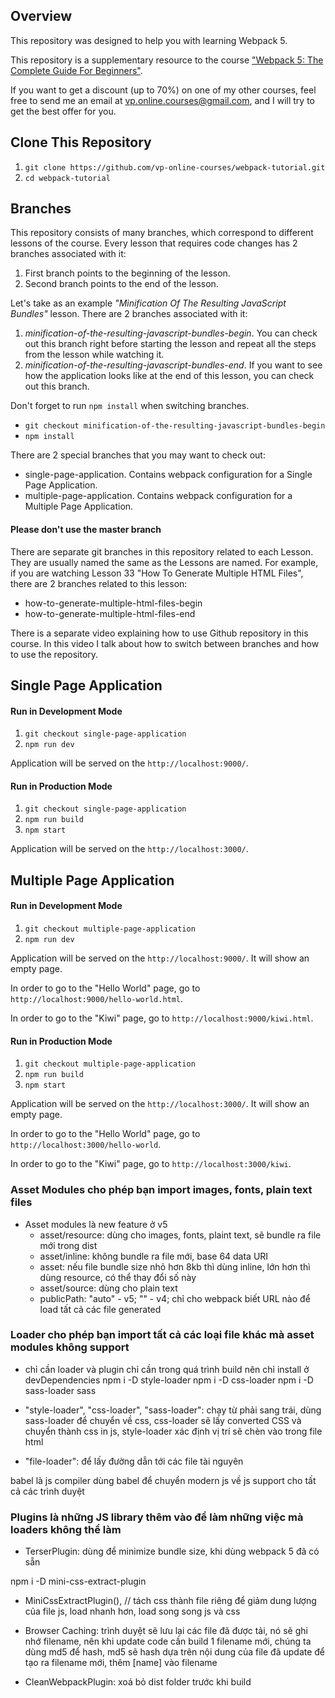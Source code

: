 ## Overview

This repository was designed to help you with learning Webpack 5.

This repository is a supplementary resource to the course ["Webpack 5: The Complete Guide For Beginners"](https://www.udemy.com/course/webpack-from-beginner-to-advanced/?referralCode=6348A0DAFB30D091F7F3).

If you want to get a discount (up to 70%) on one of my other courses, feel free to send me an email at vp.online.courses@gmail.com, and I will try to get the best offer for you.

## Clone This Repository

1. ```git clone https://github.com/vp-online-courses/webpack-tutorial.git```
1. ```cd webpack-tutorial```

## Branches

This repository consists of many branches, which correspond to different lessons of the course.
Every lesson that requires code changes has 2 branches associated with it:

1. First branch points to the beginning of the lesson.
1. Second branch points to the end of the lesson.

Let's take as an example *"Minification Of The Resulting JavaScript Bundles"* lesson.
There are 2 branches associated with it:
1. *minification-of-the-resulting-javascript-bundles-begin*. You can check out this branch right before starting the lesson and repeat all the steps from the lesson while watching it.
2. *minification-of-the-resulting-javascript-bundles-end*. If you want to see how the application looks like at the end of this lesson, you can check out this branch.

Don't forget to run ```npm install``` when switching branches.
- ```git checkout minification-of-the-resulting-javascript-bundles-begin```
- ```npm install```

There are 2 special branches that you may want to check out:
- single-page-application. Contains webpack configuration for a Single Page Application.
- multiple-page-application. Contains webpack configuration for a Multiple Page Application.


#### Please don't use the master branch

There are separate git branches in this repository related to each Lesson. They are usually named the same as the Lessons are named. For example, if you are watching Lesson 33 "How To Generate Multiple HTML Files", there are 2 branches related to this lesson:

- how-to-generate-multiple-html-files-begin
- how-to-generate-multiple-html-files-end

There is a separate video explaining how to use Github repository in this course. 
In this video I talk about how to switch between branches and how to use the repository.

## Single Page Application

#### Run in Development Mode

1. ```git checkout single-page-application```
1. ```npm run dev```

Application will be served on the ```http://localhost:9000/```.

#### Run in Production Mode

1. ```git checkout single-page-application```
1. ```npm run build```
1. ```npm start```

Application will be served on the ```http://localhost:3000/```.

## Multiple Page Application

#### Run in Development Mode

1. ```git checkout multiple-page-application```
1. ```npm run dev```

Application will be served on the ```http://localhost:9000/```.
It will show an empty page.

In order to go to the "Hello World" page, go to ```http://localhost:9000/hello-world.html```.

In order to go to the "Kiwi" page, go to ```http://localhost:9000/kiwi.html```.


#### Run in Production Mode

1. ```git checkout multiple-page-application```
1. ```npm run build```
1. ```npm start```

Application will be served on the ```http://localhost:3000/```.
It will show an empty page.

In order to go to the "Hello World" page, go to ```http://localhost:3000/hello-world```.

In order to go to the "Kiwi" page, go to ```http://localhost:3000/kiwi```.

### Asset Modules cho phép bạn import images, fonts, plain text files
- Asset modules là new feature ở v5
    - asset/resource: dùng cho images, fonts, plaint text, sẽ bundle ra file mới trong dist
    - asset/inline: không bundle ra file mới, base 64 data URI
    - asset: nếu file bundle size nhỏ hơn 8kb thì dùng inline, lớn hơn thì dùng resource, có thể thay đổi số này
    - asset/source: dùng cho plain text
    - publicPath: "auto" - v5; "" - v4; chỉ cho webpack biết URL nào để load tất cả các file generated

### Loader cho phép bạn import tất cả các loại file khác mà asset modules không support
- chỉ cần loader và plugin chỉ cần trong quá trình build nên chỉ install ở devDependencies
npm i -D style-loader
npm i -D css-loader
npm i -D sass-loader sass

- "style-loader", "css-loader", "sass-loader": chạy từ phải sang trái, dùng sass-loader để chuyển về css, css-loader sẽ lấy converted CSS và chuyển thành css in js, style-loader xác định vị trí sẽ chèn vào trong file html
- "file-loader": để lấy đường dẫn tới các file tài nguyên

babel là js compiler
dùng babel để chuyển modern js về js support cho tất cả các trình duyệt

### Plugins là những JS library thêm vào để làm những việc mà loaders không thể làm
- TerserPlugin: dùng để minimize bundle size, khi dùng webpack 5 đã có sẵn

npm i -D mini-css-extract-plugin
- MiniCssExtractPlugin(), // tách css thành file riêng để giảm dung lượng của file js, load nhanh hơn, load song song js và css

- Browser Caching: trình duyệt sẽ lưu lại các file đã được tải, nó sẽ ghi nhớ filename, nên khi update code cần build 1 filename mới, chúng ta dùng md5 để hash, md5 sẽ hash dựa trên nội dung của file đã update để tạo ra filename mới, thêm [name] vào filename

- CleanWebpackPlugin: xoá bỏ dist folder trước khi build